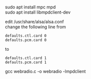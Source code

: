 sudo apt install mpc mpd  
sudo apt install libmpdclient-dev  

edit /usr/share/alsa/alsa.conf  
change the following line from  
```
defaults.ctl.card 0
defaults.pcm.card 0
```  
to
```
defaults.ctl.card 1
defaults.pcm.card 1
```

gcc webradio.c -o webradio -lmpdclient
